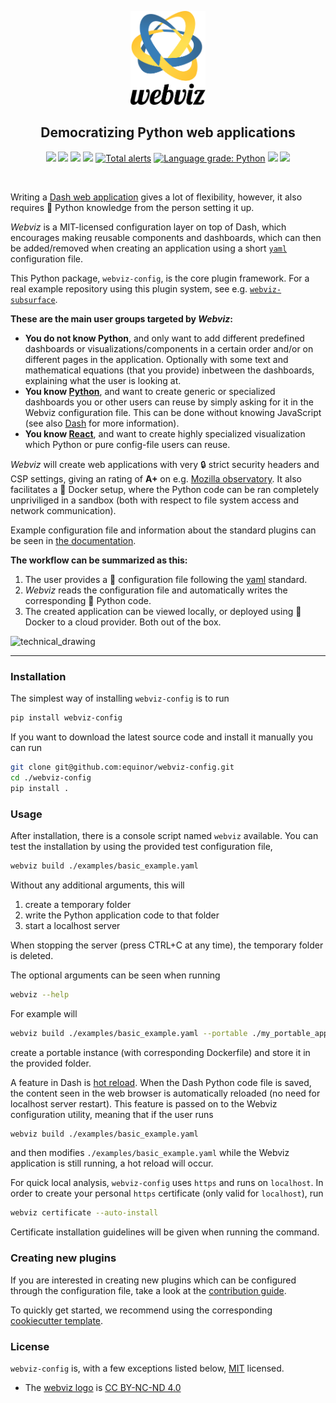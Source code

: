 <p align="center">
  <img height="150" src="https://github.com/equinor/webviz-config/raw/master/docs/assets/webviz-logo.svg?sanitize=true">
</p>

<h2 align="center">Democratizing Python web applications</h2>

<p align="center">
<a href="https://badge.fury.io/py/webviz-config"><img src="https://badge.fury.io/py/webviz-config.svg"></a>
<a href="https://equinor.github.io/webviz-config"><img src="https://img.shields.io/badge/docs-passing-brightgreen"></a>  
<a href="https://github.com/equinor/webviz-config/blob/master/LICENSE"><img src="https://img.shields.io/github/license/equinor/webviz-config.svg?color=dark-green"></a>
<a href="https://travis-ci.org/equinor/webviz-config"><img src="https://travis-ci.org/equinor/webviz-config.svg?branch=master"></a>
<a href="https://lgtm.com/projects/g/equinor/webviz-config/alerts/"><img alt="Total alerts" src="https://img.shields.io/lgtm/alerts/g/equinor/webviz-config.svg?logo=lgtm&logoWidth=18"/></a>
<a href="https://lgtm.com/projects/g/equinor/webviz-config/context:python"><img alt="Language grade: Python" src="https://img.shields.io/lgtm/grade/python/g/equinor/webviz-config.svg?logo=lgtm&logoWidth=18"/></a>
<a href="https://www.python.org/"><img src="https://img.shields.io/badge/python-3.6%20|%203.7%20|%203.8-blue.svg"></a>
<a href="https://github.com/psf/black"><img src="https://img.shields.io/badge/code%20style-black-000000.svg"></a>
</p>
<br/>

Writing a [Dash web application](https://github.com/plotly/dash) gives a lot of flexibility, however, it also requires :snake: Python knowledge from the person setting it up.

*Webviz* is a MIT-licensed configuration layer on top of Dash, which encourages making reusable components and dashboards, which can then be added/removed when creating an application using a short [`yaml`](https://en.wikipedia.org/wiki/YAML) configuration file.

This Python package, `webviz-config`, is the core plugin framework. For a real example repository using this plugin system, see e.g. [`webviz-subsurface`](https://github.com/equinor/webviz-subsurface).
 
**These are the main user groups targeted by *Webviz*:**
- **You do not know Python**, and only want to add different predefined dashboards or visualizations/components in a certain order and/or on different pages in the application. Optionally with some text and mathematical equations (that you provide) inbetween the  dashboards, explaining what the user is looking at.
- **You know [Python](https://www.python.org/)**, and want to create generic or specialized dashboards you or other users can reuse by simply asking for it in the Webviz configuration file. This can be done without knowing JavaScript (see also [Dash](https://plot.ly/dash/) for more information).
- **You know [React](https://reactjs.org/)**, and want to create highly specialized visualization which Python or pure config-file users can reuse.

*Webviz* will create web applications with very :lock: strict security headers and CSP settings, giving an rating of **A+** on e.g. [Mozilla observatory](https://observatory.mozilla.org/). It also facilitates a :whale: Docker setup, where the Python code can be ran completely unpriviliged in a sandbox (both with respect to file system access and network communication).

Example configuration file and information about the standard plugins can be seen in [the documentation](https://equinor.github.io/webviz-config/).

**The workflow can be summarized as this:**
1) The user provides a :book: configuration file following the [yaml](https://en.wikipedia.org/wiki/YAML) standard.
2) *Webviz* reads the configuration file and automatically writes the corresponding :snake: Python code.
3) The created application can be viewed locally, or deployed using :whale: Docker to a cloud provider. Both out of the box.

![technical_drawing](https://user-images.githubusercontent.com/31612826/67282250-9f54fc80-f4d1-11e9-9f77-b352ec2710ed.png)

---

### Installation

The simplest way of installing `webviz-config` is to run
```bash
pip install webviz-config
```

If you want to download the latest source code and install it manually you 
can run
```bash
git clone git@github.com:equinor/webviz-config.git
cd ./webviz-config
pip install .
```

### Usage

After installation, there is a console script named `webviz` available. You can test the installation by using the provided test
configuration file,
```bash
webviz build ./examples/basic_example.yaml
```

Without any additional arguments, this will
1) create a temporary folder
2) write the Python application code to that folder
3) start a localhost server

When stopping the server (press CTRL+C at any time), the temporary folder is deleted.

The optional arguments can be seen when running
```bash
webviz --help
```
For example will
```bash
webviz build ./examples/basic_example.yaml --portable ./my_portable_app
```
create a portable instance (with corresponding Dockerfile) and store it in the provided folder.

A feature in Dash is [hot reload](https://community.plot.ly/t/announcing-hot-reload/14177).
When the Dash Python code file is saved, the content seen in the web browser is
automatically reloaded (no need for localhost server restart). This feature is passed on to
the Webviz configuration utility, meaning that if the user runs 
```bash
webviz build ./examples/basic_example.yaml
```
and then modifies `./examples/basic_example.yaml` while the Webviz application is
still running, a hot reload will occur.

For quick local analysis, `webviz-config` uses `https` and runs on `localhost`.
In order to create your personal `https` certificate (only valid for `localhost`), run
```bash
webviz certificate --auto-install
```
Certificate installation guidelines will be given when running the command.

### Creating new plugins

If you are interested in creating new plugins which can be configured through
the configuration file, take a look at the [contribution guide](./CONTRIBUTING.md).

To quickly get started, we recommend using the corresponding
[cookiecutter template](https://github.com/equinor/webviz-plugin-boilerplate).

### License

`webviz-config` is, with a few exceptions listed below, [MIT](./LICENSE) licensed.

- The [webviz logo](./docs/assets/webviz-logo.svg) is [CC BY-NC-ND 4.0](https://creativecommons.org/licenses/by-nc-nd/4.0/)

